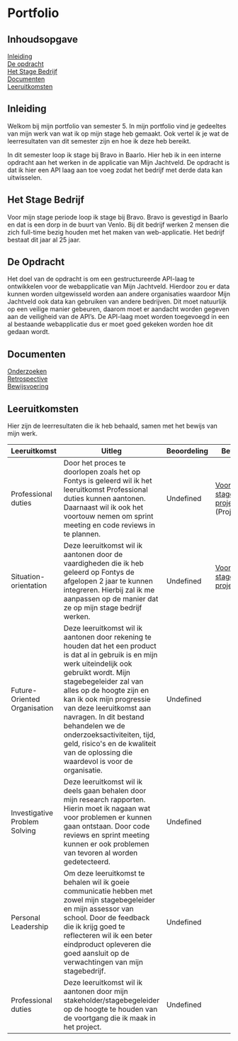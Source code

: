# Portfolio

## Inhoudsopgave
[Inleiding](https://github.com/Stage-Bravo/Portfolio/blob/main/README.md#inleiding)<br>
[De opdracht](https://github.com/Stage-Bravo/Portfolio/blob/main/README.md#de-opdracht)<br>
[Het Stage Bedrijf](https://github.com/Stage-Bravo/Portfolio/blob/main/README.md#het-stage-bedrijf)<br>
[Documenten](https://github.com/Stage-Bravo/Portfolio/blob/main/README.md#documenten)<br>
[Leeruitkomsten](https://github.com/Stage-Bravo/Portfolio/blob/main/README.md#leeruitkomsten)

## Inleiding 
Welkom bij mijn portfolio van semester 5. In mijn portfolio vind je gedeeltes van mijn werk van wat ik op mijn stage heb gemaakt. Ook vertel ik je wat de leerresultaten van dit semester zijn en hoe ik deze heb bereikt.

In dit semester loop ik stage bij Bravo in Baarlo. Hier heb ik in een interne opdracht aan het werken in de applicatie van Mijn Jachtveld. De opdracht is dat ik hier een API laag aan toe voeg zodat het bedrijf met derde data kan uitwisselen. 

## Het Stage Bedrijf
Voor mijn stage periode loop ik stage bij Bravo. Bravo is gevestigd in Baarlo en dat is een dorp in de buurt van Venlo. Bij dit bedrijf werken 2 mensen die zich full-time bezig houden met het maken van web-applicatie. Het bedrijf bestaat dit jaar al 25 jaar. <br>

## De Opdracht
Het doel van de opdracht is om een gestructureerde API-laag te ontwikkelen voor de webapplicatie van Mijn Jachtveld. Hierdoor zou er data kunnen worden uitgewisseld worden aan andere organisaties waardoor Mijn Jachtveld ook data kan gebruiken van andere bedrijven. Dit moet natuurlijk op een veilige manier gebeuren, daarom moet er aandacht worden gegeven aan de veiligheid van de API’s. De API-laag moet worden toegevoegd in een al bestaande webapplicatie dus er moet goed gekeken worden hoe dit gedaan wordt. 

## Documenten 
[Onderzoeken](https://github.com/Stage-Bravo/Portfolio/tree/main/Onderzoek)<br>
[Retrospective](https://github.com/Stage-Bravo/Portfolio/blob/main/Retrospective.md) <br>
[Bewijsvoering](https://github.com/Stage-Bravo/Portfolio/blob/main/Bewijsvoering) 

## Leeruitkomsten
Hier zijn de leerresultaten die ik heb behaald, samen met het bewijs van mijn werk.

Leeruitkomst | Uitleg | Beoordeling | Bewijs 
--- | --- | --- | --- 
Professional duties | Door het proces te doorlopen zoals het op Fontys is geleerd wil ik het leeruitkomst Professional duties kunnen aantonen. Daarnaast wil ik ook het voortouw nemen om sprint meeting en code reviews in te plannen. | Undefined | [Voortgang stage project](https://github.com/Stage-Bravo/Portfolio/blob/main/Bewijsvoering/Voortgang_Stage_Project.md)<br> (Project) <br>
Situation-orientation | Deze leeruitkomst wil ik aantonen door de vaardigheden die ik heb geleerd op Fontys de afgelopen 2 jaar te kunnen integreren. Hierbij zal ik me aanpassen op de manier dat ze op mijn stage bedrijf werken. | Undefined | [Voortgang stage project](https://github.com/Stage-Bravo/Portfolio/blob/main/Bewijsvoering/Voortgang_Stage_Project.md)<br> <br>
Future-Oriented Organisation | Deze leeruitkomst wil ik aantonen door rekening te houden dat het een product is dat al in gebruik is en mijn werk uiteindelijk ook gebruikt wordt. Mijn stagebegeleider zal van alles op de hoogte zijn en kan ik ook mijn progressie van deze leeruitkomst aan navragen. In dit bestand behandelen we de onderzoeksactiviteiten, tijd, geld, risico's en de kwaliteit van de oplossing die waardevol is voor de organisatie.   | Undefined | <br>
Investigative Problem Solving | Deze leeruitkomst wil ik deels gaan behalen door mijn research rapporten. Hierin moet ik nagaan wat voor problemen er kunnen gaan ontstaan. Door code reviews en sprint meeting kunnen er ook problemen van tevoren al worden gedetecteerd.  | Undefined | <br>
Personal Leadership | Om deze leeruitkomst te behalen wil ik goeie communicatie hebben met zowel mijn stagebegeleider en mijn assessor van school. Door de feedback die ik krijg goed te reflecteren wil ik een beter eindproduct opleveren die goed aansluit op de verwachtingen van mijn stagebedrijf.  | Undefined | <br>
Professional duties | Deze leeruitkomst wil ik aantonen door mijn stakeholder/stagebegeleider op de hoogte te houden van de voortgang die ik maak in het project. | Undefined | <br> 

